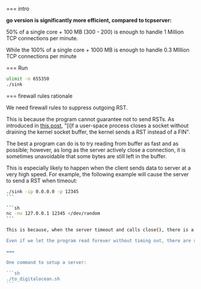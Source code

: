 
=== intro

**go version is significantly more efficient, compared to tcpserver:**

50% of a single core + 100 MB (300 - 200) is enough to handle 1 Million TCP connections per minute.

While the 100% of a single core + 1000 MB is enough to handle 0.3 MIllion TCP connections per minute

=== Run

```sh
ulimit -n 655350
./sink
```

=== firewall rules rationale

We need firewall rules to suppress outgoing RST.

This is because the program cannot guarantee not to send RSTs. As introduced in [this post](https://github.com/net4people/bbs/issues/26), "[i]f a user-space process closes a socket without draining the kernel socket buffer, the kernel sends a RST instead of a FIN".

The best a program can do is to try reading from buffer as fast and as possible; however, as long as the server actively close a connection, it is sometimes unavoidable that some bytes are still left in the buffer.

This is especially likely to happen when the client sends data to server at a very high speed. For example, the following example will cause the server to send a RST when timeout:

````sh
./sink -ip 0.0.0.0 -p 12345
```

```sh
nc -nv 127.0.0.1 12345 </dev/random
```

This is because, when the server timeout and calls close(), there is a chance the that more data has arrived at the server but haven't been read.

Even if we let the program read forever without timing out, there are still other cases where the server has to actively close the connection. For example, when a "too many open files" error occurs.

===

One command to setup a server:

```sh
./to_digitalocean.sh
```

